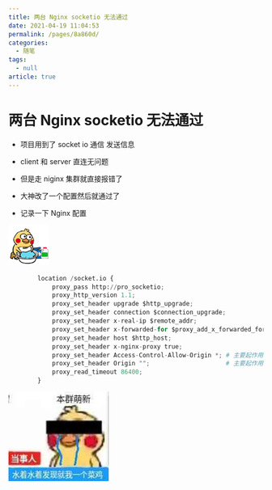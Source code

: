 ```yaml
---
title: 两台 Nginx socketio 无法通过
date: 2021-04-19 11:04:53
permalink: /pages/8a860d/
categories: 
  - 随笔
tags: 
  - null
article: true
---
```

# 两台 Nginx socketio 无法通过

- 项目用到了 socket io 通信 发送信息
- client 和 server 直连无问题
- 但是走 niginx 集群就直接报错了

- 大神改了一个配置然后就通过了
- 记录一下 Nginx 配置

![ ](../images/7485616-400155209c27c580.gif)

``` python
        location /socket.io {    
            proxy_pass http://pro_socketio;    
            proxy_http_version 1.1;    
            proxy_set_header upgrade $http_upgrade;    
            proxy_set_header connection $connection_upgrade;    
            proxy_set_header x-real-ip $remote_addr;    
            proxy_set_header x-forwarded-for $proxy_add_x_forwarded_for;    
            proxy_set_header host $http_host;    
            proxy_set_header x-nginx-proxy true;    
            proxy_set_header Access-Control-Allow-Origin *; # 主要起作用    
            proxy_set_header Origin "";                     # 主要起作用字段    
            proxy_read_timeout 86400;    
        }    
```

![ ](../images/7485616-f77b87a004f2fe13.jpg)
